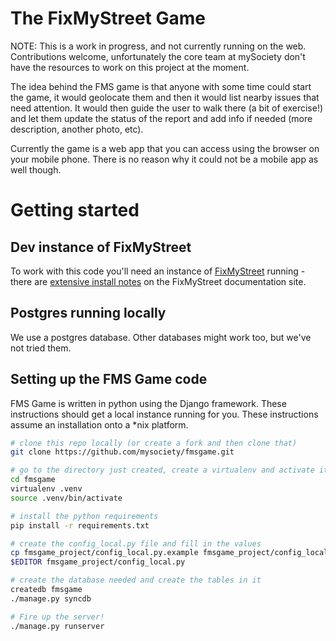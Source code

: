 # The FixMyStreet Game

NOTE: This is a work in progress, and not currently running on the web.
Contributions welcome, unfortunately the core team at mySociety don't have the
resources to work on this project at the moment.

The idea behind the FMS game is that anyone with some time could start the game,
it would geolocate them and then it would list nearby issues that need
attention. It would then guide the user to walk there (a bit of exercise!) and
let them update the status of the report and add info if needed (more
description, another photo, etc).

Currently the game is a web app that you can access using the browser on your
mobile phone. There is no reason why it could not be a mobile app as well
though.

# Getting started

## Dev instance of FixMyStreet

To work with this code you'll need an instance of
[FixMyStreet](https://github.com/mysociety/fixmystreet) running - there are
[extensive install notes](http://code.fixmystreet.com/install/) on the
FixMyStreet documentation site.

## Postgres running locally

We use a postgres database. Other databases might work too, but we've not tried
them.

## Setting up the FMS Game code

FMS Game is written in python using the Django framework. These instructions
should get a local instance running for you. These instructions assume an
installation onto a *nix platform.

```bash
# clone this repo locally (or create a fork and then clone that)
git clone https://github.com/mysociety/fmsgame.git
```

```bash
# go to the directory just created, create a virtualenv and activate it
cd fmsgame
virtualenv .venv
source .venv/bin/activate
````

```bash
# install the python requirements
pip install -r requirements.txt
```

```bash
# create the config_local.py file and fill in the values
cp fmsgame_project/config_local.py.example fmsgame_project/config_local.py
$EDITOR fmsgame_project/config_local.py
 ```

```bash
# create the database needed and create the tables in it
createdb fmsgame
./manage.py syncdb
```

```bash
# Fire up the server!
./manage.py runserver
```

